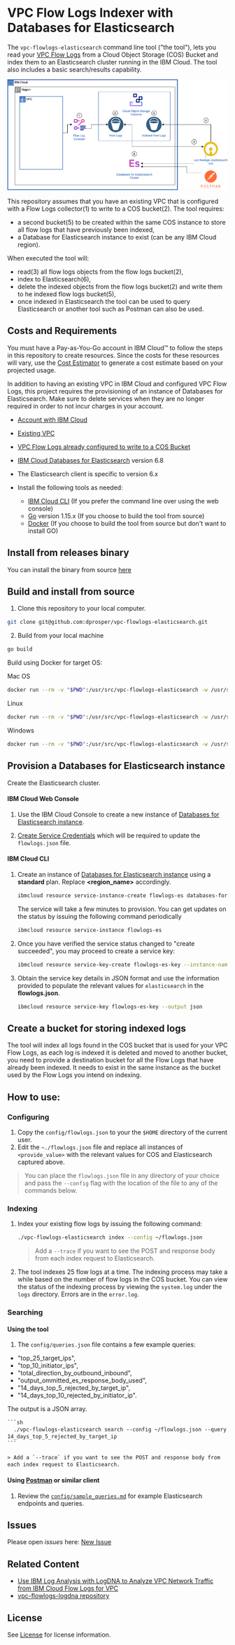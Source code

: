 
# VPC Flow Logs Indexer with Databases for Elasticsearch

The `vpc-flowlogs-elasticsearch` command line tool ("the tool"), lets you read your [VPC Flow Logs](https://cloud.ibm.com/docs/vpc?topic=vpc-flow-logs) from a Cloud Object Storage (COS) Bucket and index them to an Elasticsearch cluster running in the IBM Cloud. The tool also includes a basic search/results capability.  

  ![Architecture](docs/architecture.png)

This repository assumes that you have an existing VPC that is configured with a Flow Logs collector(1) to write to a COS bucket(2). The tool requires: 
  - a second bucket(5) to be created within the same COS instance to store all flow logs that have previously been indexed,
  - a Database for Elasticsearch instance to exist (can be any IBM Cloud region).

When executed the tool will: 
  - read(3) all flow logs objects from the flow logs bucket(2), 
  - index to Elasticsearch(6),
  - delete the indexed objects from the flow logs bucket(2) and write them to he indexed flow logs bucket(5),
  - once indexed in Elasticsearch the tool can be used to query Elasticsearch or another tool such as Postman can also be used.


## Costs and Requirements

You must have a Pay-as-You-Go account in IBM Cloud&trade; to follow the steps in this repository to create resources. Since the costs for these resources will vary, use the [Cost Estimator](https://cloud.ibm.com/estimator/review) to generate a cost estimate based on your projected usage.

In addition to having an existing VPC in IBM Cloud and configured VPC Flow Logs, this project requires the provisioning of an instance of Databases for Elasticsearch. Make sure to delete services when they are no longer required in order to not incur charges in your account.

- [Account with IBM Cloud](https://cloud.ibm.com)
- [Existing VPC](https://cloud.ibm.com/vpc-ext/overview)
- [VPC Flow Logs already configured to write to a COS Bucket](https://cloud.ibm.com/vpc-ext/network/flowLogs)
-	[IBM Cloud Databases for Elasticsearch](https://cloud.ibm.com/catalog/services/databases-for-elasticsearch) version 6.8
  - The Elasticsearch client is specific to version 6.x

- Install the following tools as needed: 
  - [IBM Cloud CLI](https://cloud.ibm.com/docs/cli?topic=cloud-cli-install-ibmcloud-cli) (If you prefer the command line over using the web console)
  -	[Go](https://golang.org/doc/install) version 1.15.x (If you choose to build the tool from source)
  -	[Docker](https://docs.docker.com/get-docker/) (If you choose to build the tool from source but don't want to install GO)


## Install from releases binary

You can install the binary from source [here](https://github.com/dprosper/vpc-flowlogs-elasticsearch/releases)


## Build and install from source

1. Clone this repository to your local computer.

  ```sh
  git clone git@github.com:dprosper/vpc-flowlogs-elasticsearch.git
  ```

2. Build from your local machine
  ```sh
  go build
  ```
  
  Build using Docker for target OS:

  Mac OS
  ```sh
  docker run --rm -v "$PWD":/usr/src/vpc-flowlogs-elasticsearch -w /usr/src/vpc-flowlogs-elasticsearch -e GOOS=darwin -e GOARCH=amd64 golang:latest go build -v
  ```

  Linux
  ```sh
  docker run --rm -v "$PWD":/usr/src/vpc-flowlogs-elasticsearch -w /usr/src/vpc-flowlogs-elasticsearch -e GOOS=linux -e GOARCH=amd64 golang:latest go build -v
  ```

  Windows
  ```sh
  docker run --rm -v "$PWD":/usr/src/vpc-flowlogs-elasticsearch -w /usr/src/vpc-flowlogs-elasticsearch -e GOOS=windows -e GOARCH=amd64 golang:latest go build -v
  ```

## Provision a Databases for Elasticsearch instance

Create the Elasticsearch cluster.

#### IBM Cloud Web Console
  1. Use the IBM Cloud Console to create a new instance of [Databases for Elasticsearch instance](https://cloud.ibm.com/catalog/services/databases-for-elasticsearch).
  
  2. [Create Service Credentials](https://cloud.ibm.com/docs/databases-for-elasticsearch?topic=databases-for-elasticsearch-connection-strings#creating-users-from-_service-credentials_) which will be required to update the `flowlogs.json` file.

#### IBM Cloud CLI 
1. Create an instance of [Databases for Elasticsearch instance](https://cloud.ibm.com/catalog/services/databases-for-elasticsearch) using a **standard** plan. Replace **<region_name>** accordingly.
    ```sh
    ibmcloud resource service-instance-create flowlogs-es databases-for-elasticsearch databases-for-elasticsearch-standard <region_name>
    ```

    The service will take a few minutes to provision. You can get updates on the status by issuing the following command periodically
    ```sh
    ibmcloud resource service-instance flowlogs-es
    ```

2. Once you have verified the service status changed to "create succeeded", you may proceed to create a service key:
    ```sh
    ibmcloud resource service-key-create flowlogs-es-key --instance-name flowlogs-es
    ```

3. Obtain the service key details in JSON format and use the information provided to populate the relevant values for `elasticsearch` in the **flowlogs.json**.
    ```sh
    ibmcloud resource service-key flowlogs-es-key --output json
    ```

## Create a bucket for storing indexed logs

The tool will index all logs found in the COS bucket that is used for your VPC Flow Logs, as each log is indexed it is deleted and moved to another bucket, you need to provide a destination bucket for all the Flow Logs that have already been indexed. It needs to exist in the same instance as the bucket used by the Flow Logs you intend on indexing. 


## How to use:

### Configuring

1. Copy the `config/flowlogs.json` to your the `$HOME` directory of the current user. 
2. Edit the `~./flowlogs.json` file and replace all instances of `<provide_value>` with the relevant values for COS and Elasticsearch captured above.
 
 > You can place the `flowlogs.json` file in any directory of your choice and pass the `--config` flag with the location of the file to any of the commands below.

### Indexing

1. Index your existing flow logs by issuing the following command: 
    ```sh
    ./vpc-flowlogs-elasticsearch index --config ~/flowlogs.json
    ```

    > Add a `--trace` if you want to see the POST and response body from each index request to Elasticsearch.

2. The tool indexes 25 flow logs at a time. The indexing process may take a while based on the number of flow logs in the COS bucket. You can view the status of the indexing process by viewing the `system.log` under the `logs` directory. Errors are in the `error.log`.

### Searching

#### Using the tool
1. The `config/queries.json` file contains a few example queries: 
  - "top_25_target_ips", 
  - "top_10_initiator_ips", 
  - "total_direction_by_outbound_inbound",
  - "output_ommitted_es_response_body_used",
  - "14_days_top_5_rejected_by_target_ip",
  - "14_days_top_10_rejected_by_initiator_ip".
  
  The output is a JSON array.

    ```sh
      ./vpc-flowlogs-elasticsearch search --config ~/flowlogs.json --query 14_days_top_5_rejected_by_target_ip
    ```

    > Add a `--trace` if you want to see the POST and response body from each index request to Elasticsearch.

#### Using [Postman](https://www.postman.com/downloads/) or similar client
  1. Review the [`config/sample_queries.md`](config/sample_queries.md) for example Elasticsearch endpoints and queries. 


## Issues

Please open *issues* here: [New Issue](https://github.com/dprosper/vpc-flowlogs-elasticsearch/issues)

## Related Content

- [Use IBM Log Analysis with LogDNA to Analyze VPC Network Traffic from IBM Cloud Flow Logs for VPC](https://www.ibm.com/cloud/blog/use-ibm-log-analysis-with-logdna-to-analyze-vpc-network-traffic-from-ibm-cloud-flow-logs-for-vpc)
- [vpc-flowlogs-logdna repository](https://github.com/IBM-Cloud/vpc-flowlogs-logdna)

## License

See [License](LICENSE) for license information.